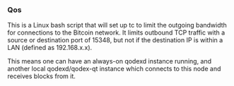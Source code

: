 ### Qos ###

This is a Linux bash script that will set up tc to limit the outgoing bandwidth for connections to the Bitcoin network. It limits outbound TCP traffic with a source or destination port of 15348, but not if the destination IP is within a LAN (defined as 192.168.x.x).

This means one can have an always-on qodexd instance running, and another local qodexd/qodex-qt instance which connects to this node and receives blocks from it.
